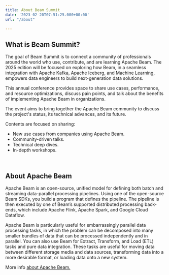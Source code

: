 ```yaml
---
title: About Beam Summit
date: '2023-02-20T07:51:25.000+00:00'
url: "/about"

---
```



## What is Beam Summit?

The goal of Beam Summit is to connect a community of professionals around the world who use, contribute, and are learning Apache Beam. The 2025 edition will be focused on exploring how Beam, in a seamless integration with Apache Kafka, Apache Iceberg, and Machine Learning, empowers data engineers to build next-generation data solutions.

This annual conference provides space to share use cases, performance, and resource optimizations, discuss pain points, and talk about the benefits of implementing Apache Beam in organizations.

The event aims to bring together the Apache Beam community to discuss the project's status, its technical advances, and its future.

Contents are focused on sharing: 
- New use cases from companies using Apache Beam.
- Community-driven talks.
- Technical deep dives.
- In-depth workshops.

<br>

## About Apache Beam

Apache Beam is an open-source, unified model for defining both batch and streaming data-parallel processing pipelines. Using one of the open-source Beam SDKs, you build a program that defines the pipeline. The pipeline is then executed by one of Beam’s supported distributed processing back-ends, which include Apache Flink, Apache Spark, and Google Cloud Dataflow.

Apache Beam is particularly useful for embarrassingly parallel data processing tasks, in which the problem can be decomposed into many smaller bundles of data that can be processed independently and in parallel. You can also use Beam for Extract, Transform, and Load (ETL) tasks and pure data integration. These tasks are useful for moving data between different storage media and data sources, transforming data into a more desirable format, or loading data onto a new system.

More info [about Apache Beam.](https://beam.apache.org/)